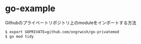 # go-example

Githubのプライベートリポジトリ上のmoduleをインポートする方法

```sh
$ export GOPRIVATE=github.com/ongrwssh/go-privatemod
$ go mod tidy
```
